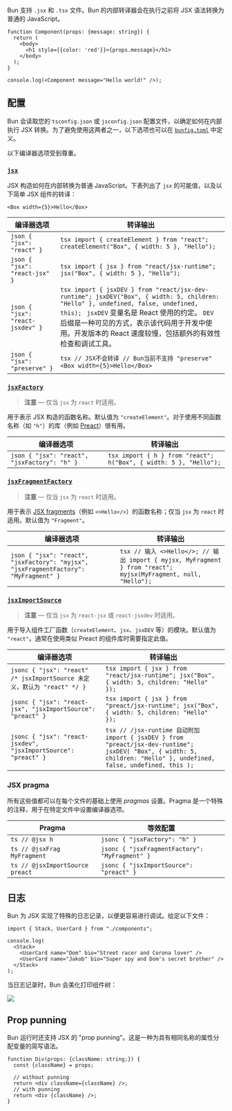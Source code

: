 Bun 支持 `.jsx` 和 `.tsx` 文件。Bun 的内部转译器会在执行之前将 JSX 语法转换为普通的 JavaScript。

```tsx#react.tsx
function Component(props: {message: string}) {
  return (
    <body>
      <h1 style={{color: 'red'}}>{props.message}</h1>
    </body>
  );
}

console.log(<Component message="Hello world!" />);
```

## 配置

Bun 会读取您的 `tsconfig.json` 或 `jsconfig.json` 配置文件，以确定如何在内部执行 JSX 转换。为了避免使用这两者之一，以下选项也可以在 [`bunfig.toml`](/docs/runtime/configuration.md) 中定义。

以下编译器选项受到尊重。

### [`jsx`](https://www.typescriptlang.org/tsconfig#jsx)

JSX 构造如何在内部转换为普通 JavaScript。下表列出了 `jsx` 的可能值，以及以下简单 JSX 组件的转译：

```tsx
<Box width={5}>Hello</Box>
```

| 编译器选项                        | 转译输出                                                                                                                                                                                                                                                                                         |
| --------------------------------- | ------------------------------------------------------------------------------------------------------------------------------------------------------------------------------------------------------------------------------------------------------------------------------------------------ |
| `json { "jsx": "react" } `        | `tsx import { createElement } from "react"; createElement("Box", { width: 5 }, "Hello"); `                                                                                                                                                                                                       |
| `json { "jsx": "react-jsx" } `    | `tsx import { jsx } from "react/jsx-runtime"; jsx("Box", { width: 5 }, "Hello"); `                                                                                                                                                                                                               |
| `json { "jsx": "react-jsxdev" } ` | `tsx import { jsxDEV } from "react/jsx-dev-runtime"; jsxDEV("Box", { width: 5, children: "Hello" }, undefined, false, undefined, this); ` `jsxDEV` 变量名是 React 使用的约定。 `DEV` 后缀是一种可见的方式，表示该代码用于开发中使用。开发版本的 React 速度较慢，包括额外的有效性检查和调试工具。 |
| `json { "jsx": "preserve" } `     | `tsx // JSX不会转译 // Bun当前不支持 "preserve" <Box width={5}>Hello</Box> `                                                                                                                                                                                                                     |

### [`jsxFactory`](https://www.typescriptlang.org/tsconfig#jsxFactory)

> **注意** — 仅当 `jsx` 为 `react` 时适用。

用于表示 JSX 构造的函数名称。默认值为 `"createElement"`。对于使用不同函数名称（如 `"h"`）的库（例如 [Preact](https://preactjs.com/)）很有用。

| 编译器选项                                    | 转译输出                                                           |
| --------------------------------------------- | ------------------------------------------------------------------ |
| `json { "jsx": "react", "jsxFactory": "h" } ` | `tsx import { h } from "react"; h("Box", { width: 5 }, "Hello"); ` |

### [`jsxFragmentFactory`](https://www.typescriptlang.org/tsconfig#jsxFragmentFactory)

> **注意** — 仅当 `jsx` 为 `react` 时适用。

用于表示 [JSX fragments](https://react.dev/reference/react/Fragment)（例如 `<>Hello</>`）的函数名称；仅当 `jsx` 为 `react` 时适用。默认值为 `"Fragment"`。

| 编译器选项                                                                            | 转译输出                                                                                                        |
| ------------------------------------------------------------------------------------- | --------------------------------------------------------------------------------------------------------------- |
| `json { "jsx": "react", "jsxFactory": "myjsx", "jsxFragmentFactory": "MyFragment" } ` | `tsx // 输入 <>Hello</>; // 输出 import { myjsx, MyFragment } from "react"; myjsx(MyFragment, null, "Hello"); ` |

### [`jsxImportSource`](https://www.typescriptlang.org/tsconfig#jsxImportSource)

> **注意** — 仅当 `jsx` 为 `react-jsx` 或 `react-jsxdev` 时适用。

用于导入组件工厂函数（`createElement`、`jsx`、`jsxDEV` 等）的模块。默认值为 `"react"`。通常在使用类似 Preact 的组件库时需要指定此值。

| 编译器选项                                                               | 转译输出                                                                                                                                                              |
| ------------------------------------------------------------------------ | --------------------------------------------------------------------------------------------------------------------------------------------------------------------- |
| `jsonc { "jsx": "react" /* jsxImportSource 未定义，默认为 "react" */ } ` | `tsx import { jsx } from "react/jsx-runtime"; jsx("Box", { width: 5, children: "Hello" }); `                                                                          |
| `jsonc { "jsx": "react-jsx", "jsxImportSource": "preact" } `             | `tsx import { jsx } from "preact/jsx-runtime"; jsx("Box", { width: 5, children: "Hello" }); `                                                                         |
| `jsonc { "jsx": "react-jsxdev", "jsxImportSource": "preact" } `          | `tsx // /jsx-runtime 自动附加 import { jsxDEV } from "preact/jsx-dev-runtime"; jsxDEV( "Box", { width: 5, children: "Hello" }, undefined, false, undefined, this ); ` |

### JSX pragma

所有这些值都可以在每个文件的基础上使用 _pragmas_ 设置。Pragma 是一个特殊的注释，用于在特定文件中设置编译器选项。

| Pragma                           | 等效配置                                        |
| -------------------------------- | ----------------------------------------------- |
| `ts // @jsx h `                  | `jsonc { "jsxFactory": "h" } `                  |
| `ts // @jsxFrag MyFragment `     | `jsonc { "jsxFragmentFactory": "MyFragment" } ` |
| `ts // @jsxImportSource preact ` | `jsonc { "jsxImportSource": "preact" } `        |

## 日志

Bun 为 JSX 实现了特殊的日志记录，以便更容易进行调试。给定以下文件：

```tsx#index.tsx
import { Stack, UserCard } from "./components";

console.log(
  <Stack>
    <UserCard name="Dom" bio="Street racer and Corona lover" />
    <UserCard name="Jakob" bio="Super spy and Dom's secret brother" />
  </Stack>
);
```

当日志记录时，Bun 会美化打印组件树：

<image src="https://github.com/oven-sh/bun/assets/3084745/d29db51d-6837-44e2-b8be-84fc1b9e9d97" />

## Prop punning

Bun 运行时还支持 JSX 的 "prop punning"。这是一种为具有相同名称的属性分配变量的简写语法。

```tsx
function Div(props: {className: string;}) {
  const {className} = props;

  // without punning
  return <div className={className} />;
  // with punning
  return <div {className} />;
}
```
